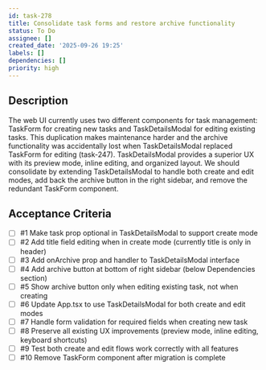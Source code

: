 ```yaml
---
id: task-278
title: Consolidate task forms and restore archive functionality
status: To Do
assignee: []
created_date: '2025-09-26 19:25'
labels: []
dependencies: []
priority: high
---
```


## Description

<!-- SECTION:DESCRIPTION:BEGIN -->
The web UI currently uses two different components for task management: TaskForm for creating new tasks and TaskDetailsModal for editing existing tasks. This duplication makes maintenance harder and the archive functionality was accidentally lost when TaskDetailsModal replaced TaskForm for editing (task-247). TaskDetailsModal provides a superior UX with its preview mode, inline editing, and organized layout. We should consolidate by extending TaskDetailsModal to handle both create and edit modes, add back the archive button in the right sidebar, and remove the redundant TaskForm component.
<!-- SECTION:DESCRIPTION:END -->

## Acceptance Criteria
<!-- AC:BEGIN -->
- [ ] #1 Make task prop optional in TaskDetailsModal to support create mode
- [ ] #2 Add title field editing when in create mode (currently title is only in header)
- [ ] #3 Add onArchive prop and handler to TaskDetailsModal interface
- [ ] #4 Add archive button at bottom of right sidebar (below Dependencies section)
- [ ] #5 Show archive button only when editing existing task, not when creating
- [ ] #6 Update App.tsx to use TaskDetailsModal for both create and edit modes
- [ ] #7 Handle form validation for required fields when creating new task
- [ ] #8 Preserve all existing UX improvements (preview mode, inline editing, keyboard shortcuts)
- [ ] #9 Test both create and edit flows work correctly with all features
- [ ] #10 Remove TaskForm component after migration is complete
<!-- AC:END -->
